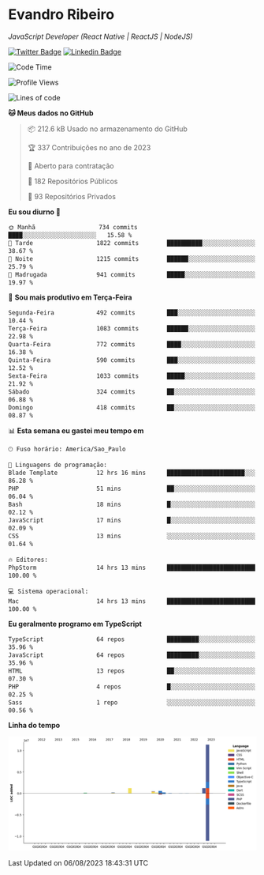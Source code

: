 # Evandro **Ribeiro**

*JavaScript Developer (React Native | ReactJS | NodeJS)*

[![Twitter Badge](https://img.shields.io/badge/-@ribeiroevandro-201B2D?style=flat-square&labelColor=201B2D&logo=twitter&logoColor=white&link=https://twitter.com/ribeiroevandro)](https://twitter.com/ribeiroevandro) 
[![Linkedin Badge](https://img.shields.io/badge/-Evandro%20Ribeiro-201B2D?style=flat-square&logo=Linkedin&logoColor=white&link=https://www.linkedin.com/in/ribeiroevandro)](https://www.linkedin.com/in/ribeiroevandro) 


<!--START_SECTION:waka-->
![Code Time](http://img.shields.io/badge/Code%20Time-3%2C331%20hrs%2029%20mins-blue)

![Profile Views](http://img.shields.io/badge/Visualizac%C3%B5es%20do%20perfil-0-blue)

![Lines of code](https://img.shields.io/badge/Desde%20o%20Hello%20World%20eu%20escrevi-15.9%20million%20linhas%20de%20c%C3%B3digo-blue)

**🐱 Meus dados no GitHub** 

> 📦 212.6 kB Usado no armazenamento do GitHub 
 > 
> 🏆 337 Contribuições no ano de 2023
 > 
> 💼 Aberto para contratação
 > 
> 📜 182 Repositórios Públicos 
 > 
> 🔑 93 Repositórios Privados 
 > 
**Eu sou diurno 🐤** 

```text
🌞 Manhã                  734 commits         ████░░░░░░░░░░░░░░░░░░░░░   15.58 % 
🌆 Tarde                  1822 commits        ██████████░░░░░░░░░░░░░░░   38.67 % 
🌃 Noite                  1215 commits        ██████░░░░░░░░░░░░░░░░░░░   25.79 % 
🌙 Madrugada              941 commits         █████░░░░░░░░░░░░░░░░░░░░   19.97 % 
```
📅 **Sou mais produtivo em Terça-Feira** 

```text
Segunda-Feira            492 commits         ███░░░░░░░░░░░░░░░░░░░░░░   10.44 % 
Terça-Feira              1083 commits        ██████░░░░░░░░░░░░░░░░░░░   22.98 % 
Quarta-Feira             772 commits         ████░░░░░░░░░░░░░░░░░░░░░   16.38 % 
Quinta-Feira             590 commits         ███░░░░░░░░░░░░░░░░░░░░░░   12.52 % 
Sexta-Feira              1033 commits        █████░░░░░░░░░░░░░░░░░░░░   21.92 % 
Sábado                   324 commits         ██░░░░░░░░░░░░░░░░░░░░░░░   06.88 % 
Domingo                  418 commits         ██░░░░░░░░░░░░░░░░░░░░░░░   08.87 % 
```


📊 **Esta semana eu gastei meu tempo em** 

```text
🕑︎ Fuso horário: America/Sao_Paulo

💬 Linguagens de programação: 
Blade Template           12 hrs 16 mins      ██████████████████████░░░   86.28 % 
PHP                      51 mins             ██░░░░░░░░░░░░░░░░░░░░░░░   06.04 % 
Bash                     18 mins             █░░░░░░░░░░░░░░░░░░░░░░░░   02.12 % 
JavaScript               17 mins             █░░░░░░░░░░░░░░░░░░░░░░░░   02.09 % 
CSS                      13 mins             ░░░░░░░░░░░░░░░░░░░░░░░░░   01.64 % 

🔥 Editores: 
PhpStorm                 14 hrs 13 mins      █████████████████████████   100.00 % 

💻 Sistema operacional: 
Mac                      14 hrs 13 mins      █████████████████████████   100.00 % 
```

**Eu geralmente programo em TypeScript** 

```text
TypeScript               64 repos            █████████░░░░░░░░░░░░░░░░   35.96 % 
JavaScript               64 repos            █████████░░░░░░░░░░░░░░░░   35.96 % 
HTML                     13 repos            ██░░░░░░░░░░░░░░░░░░░░░░░   07.30 % 
PHP                      4 repos             █░░░░░░░░░░░░░░░░░░░░░░░░   02.25 % 
Sass                     1 repo              ░░░░░░░░░░░░░░░░░░░░░░░░░   00.56 % 
```



**Linha do tempo**

![Lines of Code chart](https://raw.githubusercontent.com/ribeiroevandro/ribeiroevandro/main/assets/bar_graph.png)


 Last Updated on 06/08/2023 18:43:31 UTC
<!--END_SECTION:waka-->
